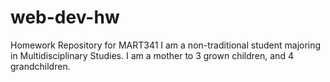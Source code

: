 # web-dev-hw
Homework Repository for MART341
I am a non-traditional student majoring in Multidisciplinary Studies.  I am a mother to 3 grown children, and 4 grandchildren.
